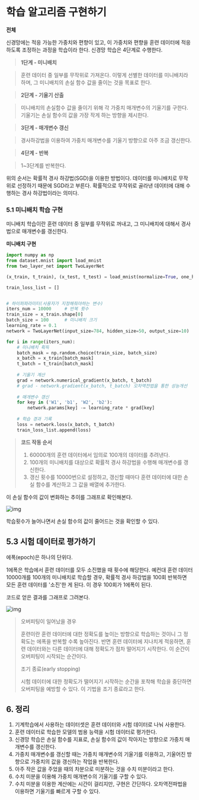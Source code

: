 # 학습 알고리즘 구현하기

**전체**

신경망에는 적응 가능한 가중치와 편향이 있고, 이 가중치와 편향을 훈련 데이터에 적응하도록 조정하는 과정을 학습이라 한다. 신경망 학습은 4단계로 수행한다.

> **1단계 - 미니배치**

> 훈련 데이터 중 일부를 무작위로 가져온다. 이렇게 선별한 데이터를 미니배치라 하며, 그 미니배치의 손실 함수 값을 줄이는 것을 목표로 한다.

> **2단계 - 기울기 산출**

> 미니배치의 손실함수 값을 줄이기 위해 각 가중치 매개변수의 기울기를 구한다. 기울기는 손실 함수의 값을 가장 작게 하는 방향을 제시한다.

> **3단계 - 매개변수 갱신**

> 경사하강법을 이용하여 가중치 매개변수를 기울기 방향으로 아주 조금 갱신한다.

> **4단계 - 반복**

> 1~3단계를 반복한다.



위의 순서는 확률적 경사 하강법(SGD)을 이용한 방법이다. 데이터를 미니배치로 무작위로 선정하기 때문에 SGD라고 부른다. 확률적으로 무작위로 골라낸 데이터에 대해 수행하는 경사 하강법이라는 의미다.

### 5.1 미니배치 학습 구현

미니배치 학습이란 훈련 데이터 중 일부를 무작위로 꺼내고, 그 미니배치에 대해서 경사법으로 매개변수를 갱신한다.

**미니배치 구현**

```python
import numpy as np
from dataset.mnist import load_mnist
from two_layer_net import TwoLayerNet

(x_train, t_train), (x_test, t_test) = load_mnist(normalize=True, one_hot_label=True)

train_loss_list = []


# 하이퍼파라미터(사용자가 지정해줘야하는 변수)
iters_num = 10000     # 반복 횟수
train_size = x_train.shape[0]
batch_size = 100      # 미니배치 크기
learning_rate = 0.1
network = TwoLayerNet(input_size=784, hidden_size=50, output_size=10)

for i in range(iters_num):
    # 미니배치 획득
    batch_mask = np.random.choice(train_size, batch_size)
    x_batch = x_train[batch_mask]
    t_batch = t_train[batch_mask]
    
    # 기울기 계산
    grad = network.numerical_gradient(x_batch, t_batch)
    # grad - network.gradient(x_batch, t_batch) 오차역전법을 통한 성능개선
    
    # 매개변수 갱신
    for key in ('W1', 'b1', 'W2', 'b2'):
        network.params[key] -= learning_rate * grad[key]
        
    # 학습 경과 기록
    loss = network.loss(x_batch, t_batch)
    train_loss_list.append(loss)
```

> **코드 작동 순서**
>
> 1. 60000개의 훈련 데이터에서 임의로 100개의 데이터를 추려낸다.
> 2. 100개의 미니배치를 대상으로 확률적 경사 하강법을 수행해 매개변수를 갱신한다.
> 3. 갱신 횟수를 10000번으로 설정하고, 갱신할 때마다 훈련 데이터에 대한 손실 함수를 계산하고 그 값을 배열에 추가한다.

이 손실 함수의 값이 변화하는 추이를 그래프로 확인해본다.

![img](https://blog.kakaocdn.net/dn/1QBVl/btqIz4FyMJ3/dn3Vpqk51pgNyiIY8WOKOK/img.png)

학습횟수가 늘어나면서 손실 함수의 값이 줄어드는 것을 확인할 수 있다.



## 5.3 시험 데이터로 평가하기

에폭(epoch)은 하나의 단위다.

1에폭은 학습에서 훈련 데이터를 모두 소진했을 때 횟수에 해당한다. 예컨대 훈련 데이터 10000개를 100개의 미니배치로 학습할 경우, 확률적 경사 하강법을 100회 반복하면 모든 훈련 데이터를 '소진'한 게 된다. 이 경우 100회가 1에폭이 된다.

코드로 얻은 결과를 그래프로 그려본다.

![img](https://blog.kakaocdn.net/dn/bvSxOt/btqIwDuYElH/F9OnMl25iBJfsNd1sCTlh0/img.png)

> 오버피팅이 일어났을 경우
>
> 훈련이란 훈련 데이터에 대한 정확도를 높이는 방향으로 학습하는 것이니 그 정확도는 에폭을 반복할 수록 높아진다. 반면 훈련 데이터에 지나치게 적응하면, 훈련 데이터와는 다른 데이터에 대해 정확도가 점차 떨어지기 시작한다. 이 순간이 오버피팅이 시작되는 순간이다.
>
> 조기 종료(early stopping)
>
> 시험 데이터에 대한 정확도가 떨어지기 시작하는 순간을 포착해 학습을 중단하면 오버피팅을 예방할 수 있다. 이 기법을 조기 종료라고 한다.



## 6. 정리

1. 기계학습에서 사용하는 데이터셋은 훈련 데이터와 시험 데이터로 나눠 사용한다.
2. 훈련 데이터로 학습한 모델의 범용 능력을 시험 데이터로 평가한다.
3. 신경망 학습은 손실 함수를 지표로, 손실 함수의 값이 작아지는 방향으로 가중치 매개변수를 갱신한다.
4. 가중치 매개변수를 갱신할 때는 가중치 매개변수의 기울기를 이용하고, 기울어진 방향으로 가중치의 값을 갱신하는 작업을 반복한다.
5. 아주 작은 값을 주었을 때의 차분으로 미분하는 것을 수치 미분이라고 한다.
6. 수치 미분을 이용해 가중치 매개변수의 기울기를 구할 수 있다.
7. 수치 미분을 이용한 계산에는 시간이 걸리지만, 구현은 간단하다. 오차역전파법을 이용하면 기울기를 빠르게 구할 수 있다.
